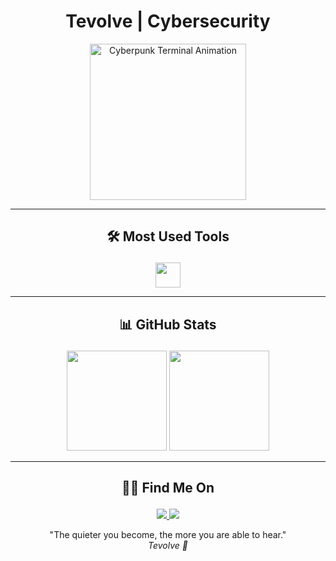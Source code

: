 <div align="center">
  <h1>Tevolve | Cybersecurity</h1>
</div>

<div align="center">
  <img src="https://camo.githubusercontent.com/55b20bfba7c8b371984c394ec258209b56757787b3ec02a0b6592195cb47d9a9/68747470733a2f2f7374617469632e7769787374617469632e636f6d2f6d656469612f3533666164305f63653037303463616130313734643661613962326238313031613632666137377e6d76322e676966" height="250" alt="Cyberpunk Terminal Animation" />
</div>

---

<h2><p align="center">🛠️ Most Used Tools</p></h2>

<div align="center">
   <img src="https://skillicons.dev/icons?i=python,kali,bash," height="40" />
</div>

---

<h2><p align="center">📊 GitHub Stats</p></h2>

<div align="center">
  <img src="https://github-readme-stats.vercel.app/api?username=Tevolve&show_icons=true&theme=tokyonight&border_radius=8&count_private=true" height="160" />
  <img src="https://github-readme-streak-stats.herokuapp.com/?user=Tevolve&theme=tokyonight" height="160" />
</div>

---

<h2><p align="center">🕵️‍♂️ Find Me On</p></h2>

<div align="center">
  <a href="https://www.linkedin.com/in/tev0lv3">
    <img src="https://img.shields.io/badge/LinkedIn-0077B5?style=flat&logo=linkedin&logoColor=white" />
  </a>
  <a href="https://github.com/tevolve">
    <img src="https://img.shields.io/badge/GitHub-000000?style=flat&logo=github&logoColor=white" />
  </a>
</div>


<p align="center">
  "The quieter you become, the more you are able to hear." <br>
  <em>Tevolve 🚀</em>
</p>
